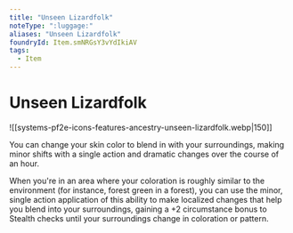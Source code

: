 ```yaml
---
title: "Unseen Lizardfolk"
noteType: ":luggage:"
aliases: "Unseen Lizardfolk"
foundryId: Item.smNRGsY3vYdIkiAV
tags:
  - Item
---
```


# Unseen Lizardfolk
![[systems-pf2e-icons-features-ancestry-unseen-lizardfolk.webp|150]]

You can change your skin color to blend in with your surroundings, making minor shifts with a single action and dramatic changes over the course of an hour.

When you're in an area where your coloration is roughly similar to the environment (for instance, forest green in a forest), you can use the minor, single action application of this ability to make localized changes that help you blend into your surroundings, gaining a +2 circumstance bonus to Stealth checks until your surroundings change in coloration or pattern.
